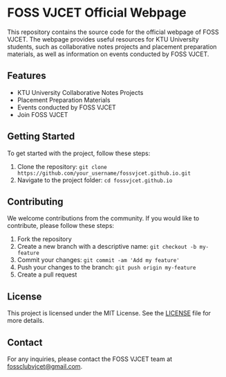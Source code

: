 # FOSS VJCET Official Webpage

This repository contains the source code for the official webpage of FOSS VJCET. The webpage provides useful resources for KTU University students, such as collaborative notes projects and placement preparation materials, as well as information on events conducted by FOSS VJCET.

## Features

- KTU University Collaborative Notes Projects
- Placement Preparation Materials
- Events conducted by FOSS VJCET
- Join FOSS VJCET

## Getting Started

To get started with the project, follow these steps:

1. Clone the repository: `git clone https://github.com/your_username/fossvjcet.github.io.git`
2. Navigate to the project folder: `cd fossvjcet.github.io`

## Contributing

We welcome contributions from the community. If you would like to contribute, please follow these steps:

1. Fork the repository
2. Create a new branch with a descriptive name: `git checkout -b my-feature`
3. Commit your changes: `git commit -am 'Add my feature'`
4. Push your changes to the branch: `git push origin my-feature`
5. Create a pull request

## License

This project is licensed under the MIT License. See the [LICENSE](LICENSE) file for more details.

## Contact

For any inquiries, please contact the FOSS VJCET team at [fossclubvjcet@gmail.com](mailto:fossclubvjcet@gmail.com).
